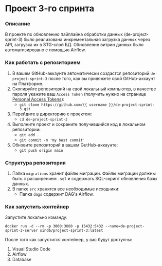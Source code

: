 # Проект 3-го спринта

### Описание
В проекте по обновлению пайплайна обработки данных (de-project-sprint-3) было реализована инкрементальная загрузка данных через API, загрузка их в STG-слой БД. Обновление витрин данных было автоматизировано с помощью Airflow.

### Как работать с репозиторием
1. В вашем GitHub-аккаунте автоматически создастся репозиторий `de-project-sprint-3` после того, как вы привяжете свой GitHub-аккаунт на Платформе.
2. Скопируйте репозиторий на свой локальный компьютер, в качестве пароля укажите ваш `Access Token` (получить нужно на странице [Personal Access Tokens](https://github.com/settings/tokens)):
	* `git clone https://github.com/{{ username }}/de-project-sprint-3.git`
3. Перейдите в директорию с проектом: 
	* `cd de-project-sprint-3`
4. Выполните проект и сохраните получившийся код в локальном репозитории:
	* `git add .`
	* `git commit -m 'my best commit'`
5. Обновите репозиторий в вашем GutHub-аккаунте:
	* `git push origin main`

### Структура репозитория
1. Папка `migrations` хранит файлы миграции. Файлы миграции должны быть с расширением `.sql` и содержать SQL-скрипт обновления базы данных.
2. В папке `src` хранятся все необходимые исходники: 
    * Папка `dags` содержит DAG's Airflow.

### Как запустить контейнер
Запустите локально команду:

```
docker run -d --rm -p 3000:3000 -p 15432:5432 --name=de-project-sprint-3-server sindb/project-sprint-3:latest
```

После того как запустится контейнер, у вас будут доступны:
1. Visual Studio Code
2. Airflow
3. Database
